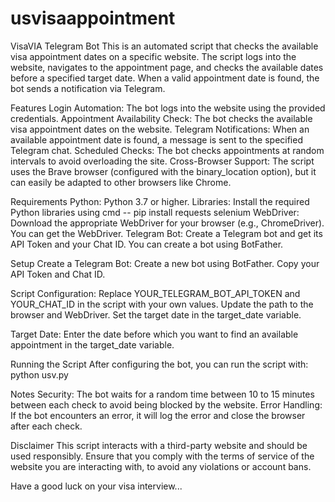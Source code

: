 # usvisaappointment
VisaVIA Telegram Bot This is an automated script that checks the available visa appointment dates on a specific website. The script logs into the website, navigates to the appointment page, and checks the available dates before a specified target date. When a valid appointment date is found, the bot sends a notification via Telegram.

Features Login Automation: The bot logs into the website using the provided credentials. Appointment Availability Check: The bot checks the available visa appointment dates on the website. Telegram Notifications: When an available appointment date is found, a message is sent to the specified Telegram chat. Scheduled Checks: The bot checks appointments at random intervals to avoid overloading the site. Cross-Browser Support: The script uses the Brave browser (configured with the binary_location option), but it can easily be adapted to other browsers like Chrome.

Requirements Python: Python 3.7 or higher. Libraries: Install the required Python libraries using cmd -- pip install requests selenium WebDriver: Download the appropriate WebDriver for your browser (e.g., ChromeDriver). You can get the WebDriver. Telegram Bot: Create a Telegram bot and get its API Token and your Chat ID. You can create a bot using BotFather.

Setup Create a Telegram Bot: Create a new bot using BotFather. Copy your API Token and Chat ID.

Script Configuration: Replace YOUR_TELEGRAM_BOT_API_TOKEN and YOUR_CHAT_ID in the script with your own values. Update the path to the browser and WebDriver. Set the target date in the target_date variable.

Target Date: Enter the date before which you want to find an available appointment in the target_date variable.

Running the Script After configuring the bot, you can run the script with: python usv.py

Notes Security: The bot waits for a random time between 10 to 15 minutes between each check to avoid being blocked by the website. Error Handling: If the bot encounters an error, it will log the error and close the browser after each check.

Disclaimer This script interacts with a third-party website and should be used responsibly. Ensure that you comply with the terms of service of the website you are interacting with, to avoid any violations or account bans.

Have a good luck on your visa interview...
